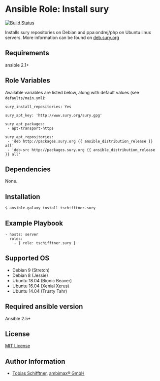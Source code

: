 # Ansible Role: Install sury

[![Build Status](https://travis-ci.org/tschifftner/ansible-role-sury.svg?branch=master)](https://travis-ci.org/tschifftner/ansible-role-sury)

Installs sury repositories on Debian and ppa:ondrej/php on Ubuntu linux servers. More information can be found on [deb.sury.org](https://deb.sury.org/)

## Requirements

ansible 2.1+

## Role Variables

Available variables are listed below, along with default values (see `defaults/main.yml`):

```
sury_install_repositories: Yes

sury_apt_key: 'http://www.sury.org/sury.gpg'

sury_apt_packages:
 - apt-transport-https

sury_apt_repositories:
 - 'deb http://packages.sury.org {{ ansible_distribution_release }} all'
 - 'deb-src http://packages.sury.org {{ ansible_distribution_release }} all'
```

## Dependencies

None.

## Installation

```
$ ansible-galaxy install tschifftner.sury
```

## Example Playbook

    - hosts: server
      roles:
        - { role: tschifftner.sury }

## Supported OS

 - Debian 9 (Stretch)
 - Debian 8 (Jessie)
 - Ubuntu 18.04 (Bionic Beaver)
 - Ubuntu 16.04 (Xenial Xerus)
 - Ubuntu 14.04 (Trusty Tahr)
 
## Required ansible version

Ansible 2.5+

## License

[MIT License](http://choosealicense.com/licenses/mit/)

## Author Information

 - [Tobias Schifftner](https://twitter.com/tschifftner), [ambimax® GmbH](https://www.ambimax.de)